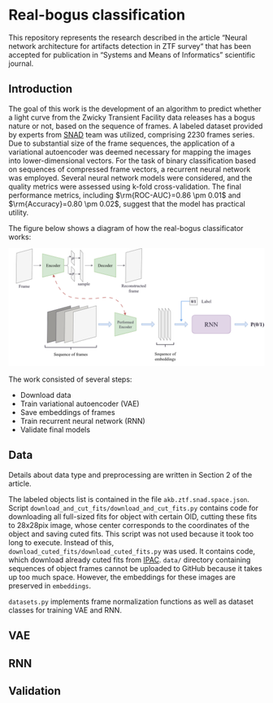 # Real-bogus classification

This repository represents the research described in the article “Neural network architecture for artifacts detection in ZTF survey“ that has been accepted for publication in “Systems and Means of Informatics” scientific journal.


## Introduction

The goal of this work is the development of an algorithm to predict whether a light curve from the Zwicky Transient Facility data releases has a bogus nature or not, based on the sequence of frames. A labeled dataset provided by experts from [SNAD](https://snad.space/) team was utilized, comprising 2230 frames series. Due to  substantial size of the frame sequences, the application of a variational autoencoder was deemed necessary for mapping the images into lower-dimensional vectors. For the task of binary classification based on sequences of compressed frame vectors, a recurrent neural network was employed. Several neural network models were considered, and the quality metrics were assessed using k-fold cross-validation. The final performance metrics, including $\rm{ROC-AUC}=0.86 \pm 0.01$ and $\rm{Accuracy}=0.80 \pm 0.02$, suggest that the model has practical utility.

The figure below shows a diagram of how the real-bogus classificator works:

![](https://github.com/semtim/RB_ZTF/blob/master/readme_images/scheme_eng.png)

The work consisted of several steps:
- Download data
- Train variational autoencoder (VAE)
- Save embeddings of frames
- Train recurrent neural network (RNN)
- Validate final models


## Data

Details about data type and preprocessing are written in Section 2 of the article.

The labeled objects list is contained in the file `akb.ztf.snad.space.json`. Script `download_and_cut_fits/download_and_cut_fits.py` contains code for downloading all full-sized fits for object with certain OID, cutting these fits to 28x28pix image, whose center corresponds to the coordinates of the object and saving cuted fits. This script was not used because it took too long to execute. Instead of this, `download_cuted_fits/download_cuted_fits.py` was used. It contains code, which download already cuted fits from [IPAC](https://irsa.ipac.caltech.edu/docs/program_interface/ztf_api.html). `data/` directory containing sequences of object frames cannot be uploaded to GitHub because it takes up too much space. However, the embeddings for these images are preserved in `embeddings`.

`datasets.py` implements frame normalization functions as well as dataset classes for training VAE and RNN.

## VAE

## RNN

## Validation
